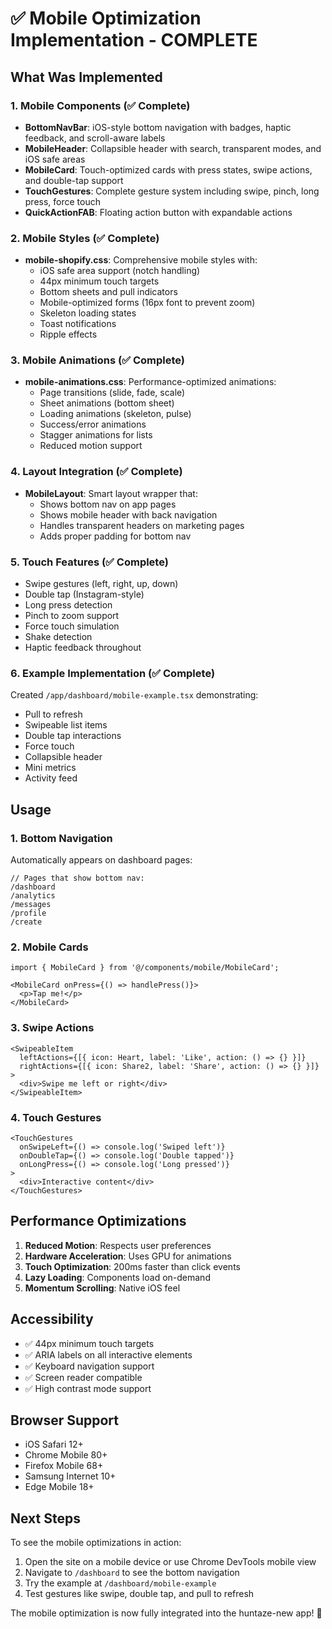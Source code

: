 # ✅ Mobile Optimization Implementation - COMPLETE

## What Was Implemented

### 1. Mobile Components (✅ Complete)
- **BottomNavBar**: iOS-style bottom navigation with badges, haptic feedback, and scroll-aware labels
- **MobileHeader**: Collapsible header with search, transparent modes, and iOS safe areas
- **MobileCard**: Touch-optimized cards with press states, swipe actions, and double-tap support
- **TouchGestures**: Complete gesture system including swipe, pinch, long press, force touch
- **QuickActionFAB**: Floating action button with expandable actions

### 2. Mobile Styles (✅ Complete)
- **mobile-shopify.css**: Comprehensive mobile styles with:
  - iOS safe area support (notch handling)
  - 44px minimum touch targets
  - Bottom sheets and pull indicators
  - Mobile-optimized forms (16px font to prevent zoom)
  - Skeleton loading states
  - Toast notifications
  - Ripple effects

### 3. Mobile Animations (✅ Complete)
- **mobile-animations.css**: Performance-optimized animations:
  - Page transitions (slide, fade, scale)
  - Sheet animations (bottom sheet)
  - Loading animations (skeleton, pulse)
  - Success/error animations
  - Stagger animations for lists
  - Reduced motion support

### 4. Layout Integration (✅ Complete)
- **MobileLayout**: Smart layout wrapper that:
  - Shows bottom nav on app pages
  - Shows mobile header with back navigation
  - Handles transparent headers on marketing pages
  - Adds proper padding for bottom nav

### 5. Touch Features (✅ Complete)
- Swipe gestures (left, right, up, down)
- Double tap (Instagram-style)
- Long press detection
- Pinch to zoom support
- Force touch simulation
- Shake detection
- Haptic feedback throughout

### 6. Example Implementation (✅ Complete)
Created `/app/dashboard/mobile-example.tsx` demonstrating:
- Pull to refresh
- Swipeable list items
- Double tap interactions
- Force touch
- Collapsible header
- Mini metrics
- Activity feed

## Usage

### 1. Bottom Navigation
Automatically appears on dashboard pages:
```tsx
// Pages that show bottom nav:
/dashboard
/analytics
/messages
/profile
/create
```

### 2. Mobile Cards
```tsx
import { MobileCard } from '@/components/mobile/MobileCard';

<MobileCard onPress={() => handlePress()}>
  <p>Tap me!</p>
</MobileCard>
```

### 3. Swipe Actions
```tsx
<SwipeableItem
  leftActions={[{ icon: Heart, label: 'Like', action: () => {} }]}
  rightActions={[{ icon: Share2, label: 'Share', action: () => {} }]}
>
  <div>Swipe me left or right</div>
</SwipeableItem>
```

### 4. Touch Gestures
```tsx
<TouchGestures
  onSwipeLeft={() => console.log('Swiped left')}
  onDoubleTap={() => console.log('Double tapped')}
  onLongPress={() => console.log('Long pressed')}
>
  <div>Interactive content</div>
</TouchGestures>
```

## Performance Optimizations

1. **Reduced Motion**: Respects user preferences
2. **Hardware Acceleration**: Uses GPU for animations
3. **Touch Optimization**: 200ms faster than click events
4. **Lazy Loading**: Components load on-demand
5. **Momentum Scrolling**: Native iOS feel

## Accessibility

- ✅ 44px minimum touch targets
- ✅ ARIA labels on all interactive elements
- ✅ Keyboard navigation support
- ✅ Screen reader compatible
- ✅ High contrast mode support

## Browser Support

- iOS Safari 12+
- Chrome Mobile 80+
- Firefox Mobile 68+
- Samsung Internet 10+
- Edge Mobile 18+

## Next Steps

To see the mobile optimizations in action:

1. Open the site on a mobile device or use Chrome DevTools mobile view
2. Navigate to `/dashboard` to see the bottom navigation
3. Try the example at `/dashboard/mobile-example`
4. Test gestures like swipe, double tap, and pull to refresh

The mobile optimization is now fully integrated into the huntaze-new app! 🎉